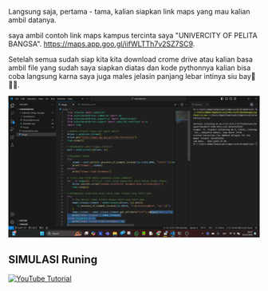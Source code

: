 Langsung saja, pertama - tama, kalian siapkan link maps yang mau kalian ambil datanya.

saya ambil contoh link maps kampus tercinta saya "UNIVERCITY OF PELITA BANGSA". https://maps.app.goo.gl/iifWLTTh7v2SZ7SC9.

Setelah semua sudah siap kita kita download crome drive atau kalian basa ambil file yang sudah saya siapkan diatas dan kode pythonnya kalian bisa coba langsung karna saya juga males jelasin panjang lebar intinya siu bay🫡🫡🫡.

![Gambar 1](screenshoot/1.png)


## SIMULASI Runing
[![YouTube Tutorial](https://img.youtube.com/vi/FSnJx4sWs_0/0.jpg)](https://www.youtube.com/watch?v=FSnJx4sWs_0)